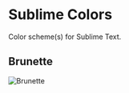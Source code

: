 # Sublime Colors

Color scheme(s) for Sublime Text.

## Brunette

![Brunette](http://oferei.github.io/sublime-colors/Brunette.png)
